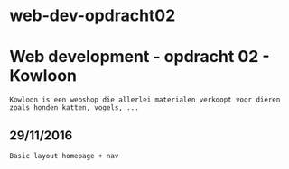 # web-dev-opdracht02

# Web development - opdracht 02 - Kowloon
	Kowloon is een webshop die allerlei materialen verkoopt voor dieren zoals honden katten, vogels, ...
	

## 29/11/2016
	Basic layout homepage + nav